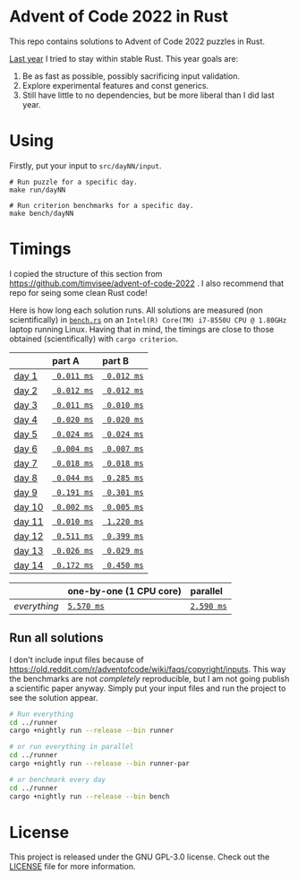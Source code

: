 # Advent of Code 2022 in Rust

This repo contains solutions to Advent of Code 2022 puzzles in Rust.

[Last year](https://github.com/fyrchik/aoc2021rust) I tried to stay within stable Rust.
This year goals are:
1. Be as fast as possible, possibly sacrificing input validation.
2. Explore experimental features and const generics.
3. Still have little to no dependencies, but be more liberal than I did last year.

# Using

Firstly, put your input to `src/dayNN/input`.

```
# Run puzzle for a specific day.
make run/dayNN

# Run criterion benchmarks for a specific day.
make bench/dayNN
```

# Timings

I copied the structure of this section from https://github.com/timvisee/advent-of-code-2022 . I also recommend that repo for seing some clean Rust code!

Here is how long each solution runs. All solutions are measured (non
scientifically) in [`bench.rs`](./runner/src/bin/bench.rs) on an
`Intel(R) Core(TM) i7-8550U CPU @ 1.80GHz` laptop running Linux. Having that in mind, the timings
are close to those obtained (scientifically) with `cargo criterion`.

|                                                | part A                              | part B                              |
|:-----------------------------------------------|:------------------------------------|:------------------------------------|
| [day 1](https://adventofcode.com/2022/day/1)   | [` 0.011 ms`](./day01/src/lib.rs) | [` 0.012 ms`](./day01/src/lib.rs) |
| [day 2](https://adventofcode.com/2022/day/2)   | [` 0.012 ms`](./day02/src/lib.rs) | [` 0.012 ms`](./day02/src/lib.rs) |
| [day 3](https://adventofcode.com/2022/day/3)   | [` 0.011 ms`](./day03/src/lib.rs) | [` 0.010 ms`](./day03/src/lib.rs) |
| [day 4](https://adventofcode.com/2022/day/4)   | [` 0.020 ms`](./day04/src/lib.rs) | [` 0.020 ms`](./day04/src/lib.rs) |
| [day 5](https://adventofcode.com/2022/day/5)   | [` 0.024 ms`](./day05/src/lib.rs) | [` 0.024 ms`](./day05/src/lib.rs) |
| [day 6](https://adventofcode.com/2022/day/6)   | [` 0.004 ms`](./day06/src/lib.rs) | [` 0.007 ms`](./day06/src/lib.rs) |
| [day 7](https://adventofcode.com/2022/day/7)   | [` 0.018 ms`](./day07/src/lib.rs) | [` 0.018 ms`](./day07/src/lib.rs) |
| [day 8](https://adventofcode.com/2022/day/8)   | [` 0.044 ms`](./day08/src/lib.rs) | [` 0.285 ms`](./day08/src/lib.rs) |
| [day 9](https://adventofcode.com/2022/day/9)   | [` 0.191 ms`](./day09/src/lib.rs) | [` 0.301 ms`](./day09/src/lib.rs) |
| [day 10](https://adventofcode.com/2022/day/10)   | [` 0.002 ms`](./day10/src/lib.rs) | [` 0.005 ms`](./day10/src/lib.rs) |
| [day 11](https://adventofcode.com/2022/day/11)   | [` 0.010 ms`](./day11/src/lib.rs) | [` 1.220 ms`](./day11/src/lib.rs) |
| [day 12](https://adventofcode.com/2022/day/12)   | [` 0.511 ms`](./day12/src/lib.rs) | [` 0.399 ms`](./day12/src/lib.rs) |
| [day 13](https://adventofcode.com/2022/day/13)   | [` 0.026 ms`](./day13/src/lib.rs) | [` 0.029 ms`](./day13/src/lib.rs) |
| [day 14](https://adventofcode.com/2022/day/14)   | [` 0.172 ms`](./day14/src/lib.rs) | [` 0.450 ms`](./day14/src/lib.rs) |


|              | one-by-one (1 CPU core)                  | parallel                                     |
|:-------------|:-----------------------------------------|:---------------------------------------------|
| _everything_ | [`5.570 ms`](./runner/src/bin/runner.rs) | [`2.590 ms`](./runner/src/bin/runner-par.rs) |

## Run all solutions

I don't include input files because of https://old.reddit.com/r/adventofcode/wiki/faqs/copyright/inputs.
This way the benchmarks are not _completely_ reproducible, but I am not going publish a scientific paper anyway.
Simply put your input files and run the project to see the solution appear.

```bash
# Run everything
cd ../runner
cargo +nightly run --release --bin runner

# or run everything in parallel
cd ../runner
cargo +nightly run --release --bin runner-par

# or benchmark every day
cd ../runner
cargo +nightly run --release --bin bench
```

# License
This project is released under the GNU GPL-3.0 license.
Check out the [LICENSE](LICENSE) file for more information.

